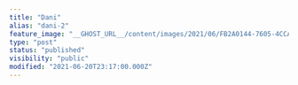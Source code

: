 ```yaml
---
title: "Dani"
alias: "dani-2"
feature_image: "__GHOST_URL__/content/images/2021/06/FB2A0144-7605-4CCA-BD09-C4C29151A9BD.png"
type: "post"
status: "published"
visibility: "public"
modified: "2021-06-20T23:17:00.000Z"
---
```



<figure class="kg-card kg-gallery-card kg-width-wide"><div class="kg-gallery-container"><div class="kg-gallery-row"><div class="kg-gallery-image">
<a src="__GHOST_URL__/content/images/2021/06/BC6814E7-382A-4371-B9B5-519E37B9A1A3.jpeg" width="1280" height="960" loading="lazy" alt srcset="__GHOST_URL__/content/images/size/w600/2021/06/BC6814E7-382A-4371-B9B5-519E37B9A1A3.jpeg 600w, __GHOST_URL__/content/images/size/w1000/2021/06/BC6814E7-382A-4371-B9B5-519E37B9A1A3.jpeg 1000w, __GHOST_URL__/content/images/2021/06/BC6814E7-382A-4371-B9B5-519E37B9A1A3.jpeg 1280w" sizes="(min-width: 720px) 720px"></div><div class="kg-gallery-image">
<a src="__GHOST_URL__/content/images/2021/06/004A946E-38D7-4A4A-9F3B-6D8A145FA2A4.jpeg" width="1280" height="960" loading="lazy" alt srcset="__GHOST_URL__/content/images/size/w600/2021/06/004A946E-38D7-4A4A-9F3B-6D8A145FA2A4.jpeg 600w, __GHOST_URL__/content/images/size/w1000/2021/06/004A946E-38D7-4A4A-9F3B-6D8A145FA2A4.jpeg 1000w, __GHOST_URL__/content/images/2021/06/004A946E-38D7-4A4A-9F3B-6D8A145FA2A4.jpeg 1280w" sizes="(min-width: 720px) 720px"></div><div class="kg-gallery-image">
<a src="__GHOST_URL__/content/images/2021/06/1A8A192C-F543-423D-B344-D8AC39860BEF.png" width="1280" height="959" loading="lazy" alt srcset="__GHOST_URL__/content/images/size/w600/2021/06/1A8A192C-F543-423D-B344-D8AC39860BEF.png 600w, __GHOST_URL__/content/images/size/w1000/2021/06/1A8A192C-F543-423D-B344-D8AC39860BEF.png 1000w, __GHOST_URL__/content/images/2021/06/1A8A192C-F543-423D-B344-D8AC39860BEF.png 1280w" sizes="(min-width: 720px) 720px"></div></div><div class="kg-gallery-row"><div class="kg-gallery-image">
<a src="__GHOST_URL__/content/images/2021/06/7CAE834A-31D3-4316-A51C-27AB8A04D670.png" width="1280" height="959" loading="lazy" alt srcset="__GHOST_URL__/content/images/size/w600/2021/06/7CAE834A-31D3-4316-A51C-27AB8A04D670.png 600w, __GHOST_URL__/content/images/size/w1000/2021/06/7CAE834A-31D3-4316-A51C-27AB8A04D670.png 1000w, __GHOST_URL__/content/images/2021/06/7CAE834A-31D3-4316-A51C-27AB8A04D670.png 1280w" sizes="(min-width: 720px) 720px"></div><div class="kg-gallery-image">
<a src="__GHOST_URL__/content/images/2021/06/76804D61-21AF-49C3-A238-62E64A999755.png" width="1280" height="959" loading="lazy" alt srcset="__GHOST_URL__/content/images/size/w600/2021/06/76804D61-21AF-49C3-A238-62E64A999755.png 600w, __GHOST_URL__/content/images/size/w1000/2021/06/76804D61-21AF-49C3-A238-62E64A999755.png 1000w, __GHOST_URL__/content/images/2021/06/76804D61-21AF-49C3-A238-62E64A999755.png 1280w" sizes="(min-width: 720px) 720px"></div><div class="kg-gallery-image">
<a src="__GHOST_URL__/content/images/2021/06/73BB600A-5D9C-4A43-97DD-618F13813886.png" width="1280" height="959" loading="lazy" alt srcset="__GHOST_URL__/content/images/size/w600/2021/06/73BB600A-5D9C-4A43-97DD-618F13813886.png 600w, __GHOST_URL__/content/images/size/w1000/2021/06/73BB600A-5D9C-4A43-97DD-618F13813886.png 1000w, __GHOST_URL__/content/images/2021/06/73BB600A-5D9C-4A43-97DD-618F13813886.png 1280w" sizes="(min-width: 720px) 720px"></div></div><div class="kg-gallery-row"><div class="kg-gallery-image">
<a src="__GHOST_URL__/content/images/2021/06/7304186D-EBB9-4347-9B47-E59C40ED241A.png" width="1280" height="959" loading="lazy" alt srcset="__GHOST_URL__/content/images/size/w600/2021/06/7304186D-EBB9-4347-9B47-E59C40ED241A.png 600w, __GHOST_URL__/content/images/size/w1000/2021/06/7304186D-EBB9-4347-9B47-E59C40ED241A.png 1000w, __GHOST_URL__/content/images/2021/06/7304186D-EBB9-4347-9B47-E59C40ED241A.png 1280w" sizes="(min-width: 720px) 720px"></div><div class="kg-gallery-image">
<a src="__GHOST_URL__/content/images/2021/06/F935673E-D2A4-4659-A230-13E2BA247D14.png" width="1280" height="959" loading="lazy" alt srcset="__GHOST_URL__/content/images/size/w600/2021/06/F935673E-D2A4-4659-A230-13E2BA247D14.png 600w, __GHOST_URL__/content/images/size/w1000/2021/06/F935673E-D2A4-4659-A230-13E2BA247D14.png 1000w, __GHOST_URL__/content/images/2021/06/F935673E-D2A4-4659-A230-13E2BA247D14.png 1280w" sizes="(min-width: 720px) 720px"></div><div class="kg-gallery-image">
<a src="__GHOST_URL__/content/images/2021/06/DB786AEA-082E-4633-A636-8B06507947F1.png" width="1280" height="959" loading="lazy" alt srcset="__GHOST_URL__/content/images/size/w600/2021/06/DB786AEA-082E-4633-A636-8B06507947F1.png 600w, __GHOST_URL__/content/images/size/w1000/2021/06/DB786AEA-082E-4633-A636-8B06507947F1.png 1000w, __GHOST_URL__/content/images/2021/06/DB786AEA-082E-4633-A636-8B06507947F1.png 1280w" sizes="(min-width: 720px) 720px"></div></div></div>
</figure>
<figure class="kg-card kg-gallery-card kg-width-wide"><div class="kg-gallery-container"><div class="kg-gallery-row"><div class="kg-gallery-image">
<a src="__GHOST_URL__/content/images/2021/06/5D17C7DC-AA1F-407E-A7C4-3092553BF9DE.png" width="2000" height="1499" loading="lazy" alt srcset="__GHOST_URL__/content/images/size/w600/2021/06/5D17C7DC-AA1F-407E-A7C4-3092553BF9DE.png 600w, __GHOST_URL__/content/images/size/w1000/2021/06/5D17C7DC-AA1F-407E-A7C4-3092553BF9DE.png 1000w, __GHOST_URL__/content/images/size/w1600/2021/06/5D17C7DC-AA1F-407E-A7C4-3092553BF9DE.png 1600w, __GHOST_URL__/content/images/size/w2400/2021/06/5D17C7DC-AA1F-407E-A7C4-3092553BF9DE.png 2400w" sizes="(min-width: 720px) 720px"></div><div class="kg-gallery-image">
<a src="__GHOST_URL__/content/images/2021/06/2B900D9E-34FB-4D78-8448-76FE15534349.png" width="2000" height="1499" loading="lazy" alt srcset="__GHOST_URL__/content/images/size/w600/2021/06/2B900D9E-34FB-4D78-8448-76FE15534349.png 600w, __GHOST_URL__/content/images/size/w1000/2021/06/2B900D9E-34FB-4D78-8448-76FE15534349.png 1000w, __GHOST_URL__/content/images/size/w1600/2021/06/2B900D9E-34FB-4D78-8448-76FE15534349.png 1600w, __GHOST_URL__/content/images/size/w2400/2021/06/2B900D9E-34FB-4D78-8448-76FE15534349.png 2400w" sizes="(min-width: 720px) 720px"></div><div class="kg-gallery-image">
<a src="__GHOST_URL__/content/images/2021/06/059FDBF8-6D93-4BDC-9D5F-234B788EF567.png" width="2000" height="1499" loading="lazy" alt srcset="__GHOST_URL__/content/images/size/w600/2021/06/059FDBF8-6D93-4BDC-9D5F-234B788EF567.png 600w, __GHOST_URL__/content/images/size/w1000/2021/06/059FDBF8-6D93-4BDC-9D5F-234B788EF567.png 1000w, __GHOST_URL__/content/images/size/w1600/2021/06/059FDBF8-6D93-4BDC-9D5F-234B788EF567.png 1600w, __GHOST_URL__/content/images/size/w2400/2021/06/059FDBF8-6D93-4BDC-9D5F-234B788EF567.png 2400w" sizes="(min-width: 720px) 720px"></div></div><div class="kg-gallery-row"><div class="kg-gallery-image">
<a src="__GHOST_URL__/content/images/2021/06/C81E10AD-7C55-42F4-B899-BFD4FF75436E.png" width="2000" height="1499" loading="lazy" alt srcset="__GHOST_URL__/content/images/size/w600/2021/06/C81E10AD-7C55-42F4-B899-BFD4FF75436E.png 600w, __GHOST_URL__/content/images/size/w1000/2021/06/C81E10AD-7C55-42F4-B899-BFD4FF75436E.png 1000w, __GHOST_URL__/content/images/size/w1600/2021/06/C81E10AD-7C55-42F4-B899-BFD4FF75436E.png 1600w, __GHOST_URL__/content/images/size/w2400/2021/06/C81E10AD-7C55-42F4-B899-BFD4FF75436E.png 2400w" sizes="(min-width: 720px) 720px"></div><div class="kg-gallery-image">
<a src="__GHOST_URL__/content/images/2021/06/1326A95D-982A-4956-9CBE-D4DF3DAC3911.png" width="2000" height="1499" loading="lazy" alt srcset="__GHOST_URL__/content/images/size/w600/2021/06/1326A95D-982A-4956-9CBE-D4DF3DAC3911.png 600w, __GHOST_URL__/content/images/size/w1000/2021/06/1326A95D-982A-4956-9CBE-D4DF3DAC3911.png 1000w, __GHOST_URL__/content/images/size/w1600/2021/06/1326A95D-982A-4956-9CBE-D4DF3DAC3911.png 1600w, __GHOST_URL__/content/images/size/w2400/2021/06/1326A95D-982A-4956-9CBE-D4DF3DAC3911.png 2400w" sizes="(min-width: 720px) 720px"></div><div class="kg-gallery-image">
<a src="__GHOST_URL__/content/images/2021/06/93845F16-3D12-426F-A4C3-EB0050F7A875.png" width="2000" height="1499" loading="lazy" alt srcset="__GHOST_URL__/content/images/size/w600/2021/06/93845F16-3D12-426F-A4C3-EB0050F7A875.png 600w, __GHOST_URL__/content/images/size/w1000/2021/06/93845F16-3D12-426F-A4C3-EB0050F7A875.png 1000w, __GHOST_URL__/content/images/size/w1600/2021/06/93845F16-3D12-426F-A4C3-EB0050F7A875.png 1600w, __GHOST_URL__/content/images/size/w2400/2021/06/93845F16-3D12-426F-A4C3-EB0050F7A875.png 2400w" sizes="(min-width: 720px) 720px"></div></div><div class="kg-gallery-row"><div class="kg-gallery-image">
<a src="__GHOST_URL__/content/images/2021/06/5DF2BF29-7682-4029-9528-113433351C91.png" width="2000" height="1499" loading="lazy" alt srcset="__GHOST_URL__/content/images/size/w600/2021/06/5DF2BF29-7682-4029-9528-113433351C91.png 600w, __GHOST_URL__/content/images/size/w1000/2021/06/5DF2BF29-7682-4029-9528-113433351C91.png 1000w, __GHOST_URL__/content/images/size/w1600/2021/06/5DF2BF29-7682-4029-9528-113433351C91.png 1600w, __GHOST_URL__/content/images/size/w2400/2021/06/5DF2BF29-7682-4029-9528-113433351C91.png 2400w" sizes="(min-width: 720px) 720px"></div><div class="kg-gallery-image">
<a src="__GHOST_URL__/content/images/2021/06/D675CA9D-C7DB-4DD9-B0AB-46D3BD919D98.png" width="2000" height="1499" loading="lazy" alt srcset="__GHOST_URL__/content/images/size/w600/2021/06/D675CA9D-C7DB-4DD9-B0AB-46D3BD919D98.png 600w, __GHOST_URL__/content/images/size/w1000/2021/06/D675CA9D-C7DB-4DD9-B0AB-46D3BD919D98.png 1000w, __GHOST_URL__/content/images/size/w1600/2021/06/D675CA9D-C7DB-4DD9-B0AB-46D3BD919D98.png 1600w, __GHOST_URL__/content/images/size/w2400/2021/06/D675CA9D-C7DB-4DD9-B0AB-46D3BD919D98.png 2400w" sizes="(min-width: 720px) 720px"></div></div></div>
</figure>

